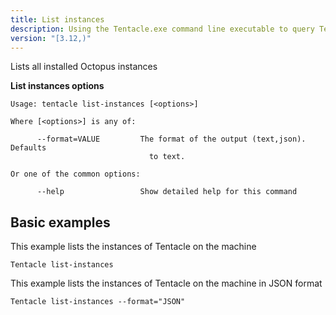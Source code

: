 ```yaml
---
title: List instances
description: Using the Tentacle.exe command line executable to query Tentacle settings.
version: "[3.12,)"
---
```


Lists all installed Octopus instances

**List instances options**

```text
Usage: tentacle list-instances [<options>]

Where [<options>] is any of:

      --format=VALUE         The format of the output (text,json). Defaults
                               to text.

Or one of the common options:

      --help                 Show detailed help for this command
```

## Basic examples
This example lists the instances of Tentacle on the machine
```text
Tentacle list-instances
```

This example lists the instances of Tentacle on the machine in JSON format
```text
Tentacle list-instances --format="JSON"
```